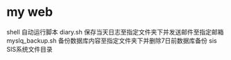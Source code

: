 # my web
shell   自动运行脚本
diary.sh    保存当天日志至指定文件夹下并发送邮件至指定邮箱
myslq_backup.sh 备份数据库内容至指定文件夹下并删除7日前数据库备份
sis  SIS系统文件目录
